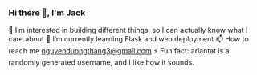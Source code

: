 ### Hi there 👋, I'm Jack

<!--
**arlantat/arlantat** is a ✨ _special_ ✨ repository because its `README.md` (this file) appears on your GitHub profile.

Here are some ideas to get you started:

- 🔭 I’m currently working on ...
- 🌱 I’m currently learning ...
- 👯 I’m looking to collaborate on ...
- 🤔 I’m looking for help with ...
- 💬 Ask me about ...
- 📫 How to reach me: ...
- 😄 Pronouns: ...
- ⚡ Fun fact: ...
-->
👀 I’m interested in building different things, so I can actually know what I care about
🌱 I’m currently learning Flask and web deployment
📫 How to reach me nguyenduongthang3@gmail.com
⚡ Fun fact: arlantat is a randomly generated username, and I like how it sounds.
